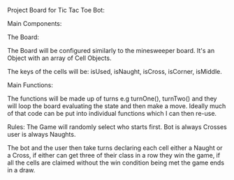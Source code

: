 Project Board for Tic Tac Toe Bot:

Main Components:

The Board:

The Board will be configured similarly to the minesweeper board. It's an Object with an array of Cell Objects.

The keys of the cells will be: isUsed, isNaught, isCross,
isCorner, isMiddle.


Main Functions:

The functions will be made up of turns e.g
turnOne(), turnTwo() and they will loop the board evaluating the state and then make a move. Ideally much of that code can be put into individual functions which I can then re-use.

Rules:
The Game will randomly select who starts first. Bot is always Crosses user is always Naughts.

The bot and the user then take turns declaring each cell either a Naught or a Cross, if either can get three of their class in a row they win the game, if all the cells are claimed without the win condition being met the game ends in a draw.
